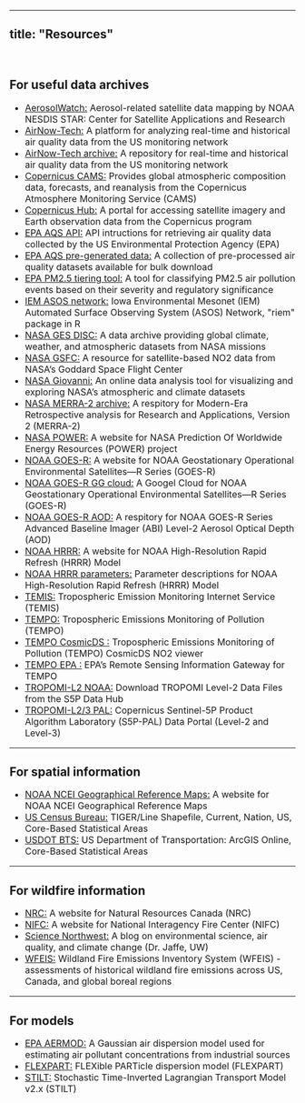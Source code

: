 
---
title: "Resources"
---

<br>
<div class="card-about">
<h2 style="font-weight: bold;">For useful data archives </h2>

<ul style="font-size: 16px;">
  <li>
    <a href="https://www.star.nesdis.noaa.gov/smcd/spb/aq/AerosolWatch/" target="_blank">AerosolWatch:</a>
    Aerosol-related satellite data mapping by NOAA NESDIS STAR: Center for Satellite Applications and Research
  </li>
  <li>
    <a href="https://www.airnowtech.org/index.cfm" target="_blank">AirNow-Tech:</a>
    A platform for analyzing real-time and historical air quality data from the US monitoring network
  </li>
  <li>
    <a href="https://files.airnowtech.org/" target="_blank">AirNow-Tech archive:</a>
    A repository for real-time and historical air quality data from the US monitoring network
  </li>
  
  <li>
    <a href="https://atmosphere.copernicus.eu/" target="_blank">Copernicus CAMS:</a>
    Provides global atmospheric composition data, forecasts, and reanalysis from the Copernicus Atmosphere Monitoring Service (CAMS)
  </li>
  <li>
    <a href="https://scihub.copernicus.eu/" target="_blank">Copernicus Hub:</a>
    A portal for accessing satellite imagery and Earth observation data from the Copernicus program
  </li>
  
  <li>
    <a href="https://aqs.epa.gov/aqsweb/documents/data_api.html" target="_blank">EPA AQS API:</a>
    API intructions for retrieving air quality data collected by the US Environmental Protection Agency (EPA)
  </li>
  <li>
    <a href="https://aqs.epa.gov/aqsweb/airdata/download_files.html" target="_blank">EPA AQS pre-generated data:</a>
    A collection of pre-processed air quality datasets available for bulk download
  </li>
  <li>
    <a href="https://www.epa.gov/air-quality-analysis/pm25-tiering-tool-exceptional-events-analysis" target="_blank">EPA PM2.5 tiering tool:</a>
    A tool for classifying PM2.5 air pollution events based on their severity and regulatory significance
  </li>
  <li>
    <a href="https://mesonet.agron.iastate.edu/ASOS/" target="_blank">IEM ASOS network:</a>
    Iowa Environmental Mesonet (IEM) Automated Surface Observing System (ASOS) Network, "riem" package in R  
  </li>
  
  <li>
    <a href="https://disc.gsfc.nasa.gov/information/documents?title=Data%20Access" target="_blank">NASA GES DISC:</a>
    A data archive providing global climate, weather, and atmospheric datasets from NASA missions
  </li>
  <li>
    <a href="https://so2.gsfc.nasa.gov/no2/no2_index.html" target="_blank">NASA GSFC:</a>
    A resource for satellite-based NO2 data from NASA’s Goddard Space Flight Center
  </li>
  <li>
    <a href="https://giovanni.gsfc.nasa.gov/giovanni/" target="_blank">NASA Giovanni:</a>
    An online data analysis tool for visualizing and exploring NASA’s atmospheric and climate datasets
  </li>
  <li>
    <a href="https://goldsmr4.gesdisc.eosdis.nasa.gov/data/" target="_blank">NASA MERRA-2 archive:</a>
    A respitory for Modern-Era Retrospective analysis for Research and Applications, Version 2 (MERRA-2)
  </li>
  <li>
    <a href="https://power.larc.nasa.gov/" target="_blank">NASA POWER:</a>
    A website for NASA Prediction Of Worldwide Energy Resources (POWER) project
  </li>

  <li>
    <a href="https://www.goes-r.gov/products/baseline-aerosol-opt-depth.html" target="_blank">NOAA GOES-R:</a>
    A website for NOAA Geostationary Operational Environmental Satellites—R Series (GOES-R)
  </li>
  <li>
    <a href="https://console.cloud.google.com/storage/browser/gcp-public-data-goes-16;tab=objects?pageState=(%22StorageObjectListTable%22:(%22f%22:%22%255B%255D%22))&pli=1&prefix=&forceOnObjectsSortingFiltering=false" target="_blank">NOAA GOES-R GG cloud:</a>
    A Googel Cloud for NOAA Geostationary Operational Environmental Satellites—R Series (GOES-R)
  </li>
  <li>
    <a href="https://www.goes-r.gov/products/baseline-aerosol-opt-depth.html" target="_blank">NOAA GOES-R AOD:</a>
    A respitory for NOAA GOES-R Series Advanced Baseline Imager (ABI) Level-2 Aerosol Optical Depth (AOD)
  </li>
  <li>
    <a href="https://registry.opendata.aws/noaa-hrrr-pds/" target="_blank">NOAA HRRR:</a>
    A website for NOAA High-Resolution Rapid Refresh (HRRR) Model
  </li>
  <li>
    <a href="https://www.nco.ncep.noaa.gov/pmb/products/hrrr/hrrr.t00z.wrfsfcf00.grib2.shtml" target="_blank">NOAA HRRR parameters:</a>
    Parameter descriptions for NOAA High-Resolution Rapid Refresh (HRRR) Model
  </li>
  <li>
    <a href="https://www.temis.nl/index.php" target="_blank">TEMIS:</a>
    Tropospheric Emission Monitoring Internet Service (TEMIS)
  </li>
  <li>
    <a href="https://tempo.si.edu/" target="_blank">TEMPO:</a>
    Tropospheric Emissions Monitoring of Pollution (TEMPO)
  </li>
  <li>
    <a href="https://projects.cosmicds.cfa.harvard.edu/tempo-lite/" target="_blank">TEMPO CosmicDS :</a>
    Tropospheric Emissions Monitoring of Pollution (TEMPO) CosmicDS NO2 viewer
  </li>
  <li>
    <a href="https://www.epa.gov/hesc/remote-sensing-information-gateway" target="_blank">TEMPO EPA :</a>
    EPA’s Remote Sensing Information Gateway for TEMPO
  </li>
  <li>
    <a href="https://www.star.nesdis.noaa.gov/atmospheric-composition-training/python_tropomi_level2_download.php#download_files" target="_blank">TROPOMI-L2 NOAA:</a>
    Download TROPOMI Level-2 Data Files from the S5P Data Hub
  </li>
  <li>
    <a href="https://www.star.nesdis.noaa.gov/atmospheric-composition-training/python_tropomi_level2_download.php#download_files" target="_blank">TROPOMI-L2/3 PAL:</a>
    Copernicus Sentinel-5P Product Algorithm Laboratory (S5P-PAL) Data Portal (Level-2 and Level-3)
  </li>
</ul>
</div>


---
<div class="card-about">
<h2 style="font-weight: bold;">For spatial information </h2>

<ul style="font-size: 16px;">
  <li>
    <a href="https://www.ncei.noaa.gov/access/monitoring/reference-maps/us-climate-regions" target="_blank">NOAA NCEI Geographical Reference Maps:</a>
    A website for NOAA NCEI Geographical Reference Maps
  </li>
  <li>
    <a href="https://catalog.data.gov/dataset/tiger-line-shapefile-current-nation-u-s-core-based-statistical-areas" target="_blank">US Census Bureau:</a>
    TIGER/Line Shapefile, Current, Nation, US, Core-Based Statistical Areas
  </li>
  <li>
    <a href="https://geodata.bts.gov/datasets/usdot::core-based-statistical-areas/explore?location=34.940269%2C-93.312937%2C4.54" target="_blank">USDOT BTS:</a>
    US Department of Transportation: ArcGIS Online, Core-Based Statistical Areas
  </li>
</ul>
</div>


---
<div class="card-about">
<h2 style="font-weight: bold;">For wildfire information </h2>
<ul style="font-size: 16px;">
  <li>
    <a href="https://cwfis.cfs.nrcan.gc.ca/report/archives?year=2013&month=09&day=04&process=Submit" target="_blank">NRC:</a>
    A website for Natural Resources Canada (NRC)
  </li>
  <li>
    <a href="https://www.nifc.gov/fire-information/statistics/wildfires" target="_blank">NIFC:</a>
    A website for National Interagency Fire Center (NIFC)
  </li>
  <li>
    <a href="https://sciencenorthwest.com/cooking-up-pollution-a-study-on-how-gas-stoves-affect-indoor-air-pollution/">Science Northwest:</a>
    A blog on environmental science, air quality, and climate change (Dr. Jaffe, UW)
  </li>
  <li>
    <a href="https://wfeis.mtri.org/home" target="_blank">WFEIS:</a>
    Wildland Fire Emissions Inventory System (WFEIS) - assessments of historical wildland fire emissions across US, Canada, and global boreal regions
  </li>
</ul>
</div>


---
<div class="card-about">
<h2 style="font-weight: bold;">For models </h2>
<ul style="font-size: 16px;">
  <li>
    <a href="https://www.epa.gov/scram/aermod-modeling-system-development" target="_blank">EPA AERMOD:</a>
    A Gaussian air dispersion model used for estimating air pollutant concentrations from industrial sources
  </li>
  <li>
    <a href="https://www2.acom.ucar.edu/facility/flexpart" target="_blank">FLEXPART:</a>
    FLEXible PARTicle dispersion model (FLEXPART)
  </li>
  <li>
    <a href="https://uataq.github.io/stilt/#/best-practices" target="_blank">STILT:</a>
    Stochastic Time-Inverted Lagrangian Transport Model v2.x (STILT)
  </li>
</ul>
</div>

